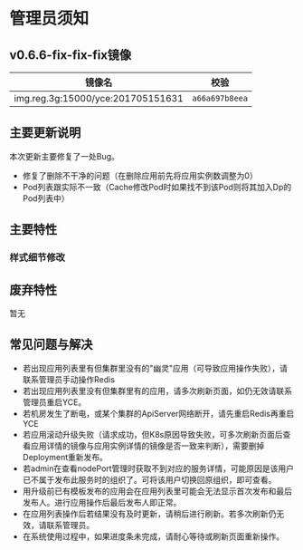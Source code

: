 # 管理员须知

## v0.6.6-fix-fix-fix镜像

镜像名 | 校验
-------- | -----------
img.reg.3g:15000/yce:201705151631| `a66a697b8eea`


## 主要更新说明

本次更新主要修复了一处Bug。

* 修复了删除不干净的问题（在删除应用前先将应用实例数调整为0）
* Pod列表跟实际不一致（Cache修改Pod时如果找不到该Pod则将其加入Dp的Pod列表中）

## 主要特性

### 样式细节修改

## 废弃特性

暂无

## 常见问题与解决

* 若出现应用列表里有但集群里没有的"幽灵"应用（可导致应用操作失败），请联系管理员手动操作Redis
* 若出现应用列表里没有但集群里有的应用，请多次刷新页面，如仍无效请联系管理员重启YCE。
* 若机房发生了断电，或某个集群的ApiServer网络断开，请先重启Redis再重启YCE
* 若应用滚动升级失败（请求成功，但K8s原因导致失败，可多次刷新页面后查看应用详情的镜像与应用实例详情的镜像是否一致来判断），需要删掉Deployment重新发布。
* 若admin在查看nodePort管理时获取不到对应的服务详情，可能原因是该用户已不属于发布此服务时的组织了。可将该用户切换回原组织，即可查看。
* 用升级前已有模板发布的应用会在应用列表里可能会无法显示首次发布和最后发布人。进行应用操作后最后发布人即正常。
* 在应用列表操作后若结果没有及时更新，请稍后进行刷新。若多次刷新仍无效，请联系管理员。
* 在系统使用过程中，如果进度条未完成，请耐心等待或刷新页面重新操作。
